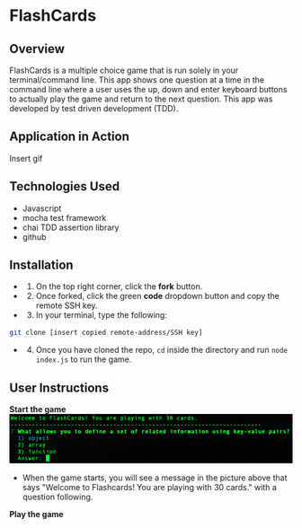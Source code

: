 # FlashCards

## Overview

FlashCards is a multiple choice game that is run solely in your terminal/command line. This app shows one question at a time in the command line where a user uses the up, down and enter keyboard buttons to actually play the game and return to the next question. This app was developed by test driven development (TDD).

## Application in Action
Insert gif

## Technologies Used
- Javascript
- mocha test framework
- chai TDD assertion library
- github

## Installation
- 1. On the top right corner, click the **fork** button.
- 2. Once forked, click the green **code** dropdown button and copy the remote SSH key.
- 3. In your terminal, type the following:  

```bash
git clone [insert copied remote-address/SSH key]
```

- 4. Once you have cloned the repo, `cd` inside the directory and run `node index.js` to run the game.


## User Instructions
**Start the game**
![start game screenshot](./assets/start-game.png)
- When the game starts, you will see a message in the picture above that says "Welcome to Flashcards! You are playing with 30 cards." with a question following.

**Play the game**
